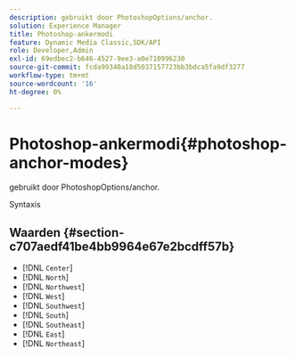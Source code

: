 ```yaml
---
description: gebruikt door PhotoshopOptions/anchor.
solution: Experience Manager
title: Photoshop-ankermodi
feature: Dynamic Media Classic,SDK/API
role: Developer,Admin
exl-id: 69edbec2-b646-4527-9ee3-a0e710996230
source-git-commit: fcda99340a18d5037157723bb3bdca5fa9df3277
workflow-type: tm+mt
source-wordcount: '16'
ht-degree: 0%

---
```


# Photoshop-ankermodi{#photoshop-anchor-modes}

gebruikt door PhotoshopOptions/anchor.

Syntaxis

## Waarden {#section-c707aedf41be4bb9964e67e2bcdff57b}

* [!DNL `Center`]
* [!DNL `North`]
* [!DNL `Northwest`]
* [!DNL `West`]
* [!DNL `Southwest`]
* [!DNL `South`]
* [!DNL `Southeast`]
* [!DNL `East`]
* [!DNL `Northeast`]
